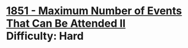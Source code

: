 # [1851 - Maximum Number of Events That Can Be Attended II](https://leetcode.com/problems/maximum-number-of-events-that-can-be-attended-ii/) </br> Difficulty: Hard